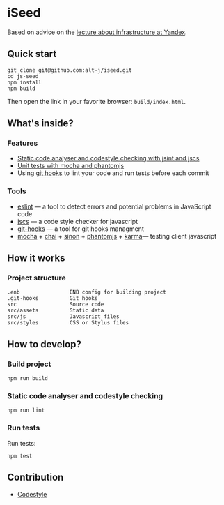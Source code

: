 # iSeed
Based on advice on the [lecture about infrastructure at Yandex](http://alt-j.github.io/front-end-infrastructure/).

## Quick start
```
git clone git@github.com:alt-j/iseed.git
cd js-seed
npm install
npm build
```
Then open the link in your favorite browser: `build/index.html`.

## What's inside?

### Features
  * [Static code analyser and codestyle checking with jsint and jscs](#static-code-analyser-and-codestyle-checking)
  * [Unit tests with mocha and phantomjs](#run-tests)
  * Using [git hooks](http://github.com/tarmolov/git-hooks) to lint your code and run tests before each commit

### Tools
  * [eslint](http://eslint.org/) — a tool to detect errors and potential problems in JavaScript code
  * [jscs](http://jscs.info/) — a code style checker for javascript
  * [git-hooks](https://github.com/tarmolov/git-hooks-js) — a tool for git hooks managment
  * [mocha](http://visionmedia.github.io/mocha/) + [chai](http://chaijs.com/) + [sinon](http://sinonjs.org/) + [phantomjs](http://phantomjs.org/) + [karma](http://karma-runner.github.io/)— testing client javascript

## How it works

### Project structure
```
.enb                ENB config for building project
.git-hooks          Git hooks
src                 Source code
src/assets          Static data
src/js              Javascript files
src/styles          CSS or Stylus files
```

## How to develop?
### Build project
```
npm run build
```

### Static code analyser and codestyle checking
```
npm run lint
```

### Run tests
Run tests:
```
npm test
```

## Contribution
  * [Codestyle](https://github.com/yandex/codestyle/blob/master/javascript.md)
